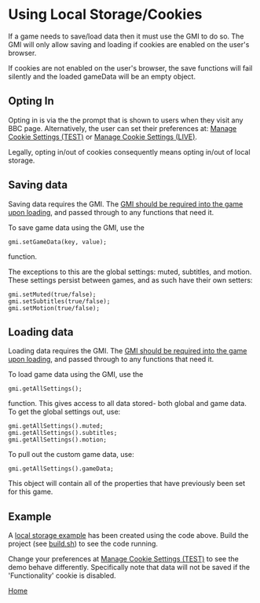 # Using Local Storage/Cookies

If a game needs to save/load data then it must use the GMI to do so. The GMI will
only allow saving and loading if cookies are enabled on the user's browser.

If cookies are not enabled on the user's browser, the save functions will fail silently and the loaded gameData will be an empty object.

## Opting In

Opting in is via the the prompt that is shown to users when they visit any BBC
page. Alternatively, the user can set their preferences at:
[Manage Cookie Settings (TEST)] or [Manage Cookie Settings (LIVE)].

Legally, opting in/out of cookies consequently means opting in/out of local
storage.


## Saving data

Saving data requires the GMI. The [GMI should be required into the game upon loading](gmi.md#gmi),
and passed through to any functions that need it.

To save game data using the GMI, use the

````
gmi.setGameData(key, value);
````

function.

The exceptions to this are the global settings: muted, subtitles, and motion. These
settings persist between games, and as such have their own setters:

````
gmi.setMuted(true/false);
gmi.setSubtitles(true/false);
gmi.setMotion(true/false);
````


## Loading data

Loading data requires the GMI. The [GMI should be required into the game upon loading](gmi.md#gmi),
and passed through to any functions that need it.

To load game data using the GMI, use the

````
gmi.getAllSettings();
````

function. This gives access to all data stored- both global and game data. To get the
global settings out, use:

````
gmi.getAllSettings().muted;
gmi.getAllSettings().subtitles;
gmi.getAllSettings().motion;
````

To pull out the custom game data, use:
````
gmi.getAllSettings().gameData;
````

This object will contain all of the properties that have previously been set for this game.


## Example
A [local storage example](../src/storage.js) has been created using the
code above. Build the project (see [build.sh](../build-scripts/build.sh)) to
see the code running.

Change your preferences at [Manage Cookie Settings (TEST)] to see the demo
behave differently. Specifically note that data will not be saved if the
'Functionality' cookie is disabled.


[Manage Cookie Settings (TEST)]: http://www.test.bbc.co.uk/privacy/cookies/managing/cookie-settings
[Manage Cookie Settings (LIVE)]: http://www.bbc.co.uk/privacy/cookies/managing/cookie-settings

[Home](../README.md)
